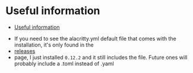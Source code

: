 # Useful information

<!--toc:start-->

- [Useful information](#useful-information)
<!--toc:end-->

- If you need to see the alacritty.yml default file that comes with the
  installation, it's only found in the
- [releases](https://github.com/alacritty/alacritty/releases)
- page, I just installed `0.12.2` and it still includes the file.
  Future ones will probably include a .toml instead of .yaml
